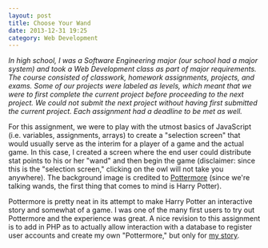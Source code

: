 ```yaml
---
layout: post
title: Choose Your Wand
date: 2013-12-31 19:25
category: Web Development
---
```


*In high school, I was a Software Engineering major (our school had a major system) and took a Web Development class as part of major requirements. The course consisted of classwork, homework assignments, projects, and exams. Some of our projects were labeled as levels, which meant that we were to first complete the current project before proceeding to the next project. We could not submit the next project without having first submitted the current project. Each assignment had a deadline to be met as well.*

For this assignment, we were to play with the utmost basics of JavaScript (i.e. variables, assignments, arrays) to create a "selection screen" that would usually serve as the interim for a player of a game and the actual game. In this case, I created a screen where the end user could distribute stat points to his or her "wand" and then begin the game (disclaimer: since this is the "selection screen," clicking on the owl will not take you anywhere). The background image is credited to [Pottermore](http://www.pottermore.com/) (since we're talking wands, the first thing that comes to mind is Harry Potter).

Pottermore is pretty neat in its attempt to make Harry Potter an interactive story and somewhat of a game. I was one of the many first users to try out Pottermore and the experience was great. A nice revision to this assignment is to add in PHP as to actually allow interaction with a database to register user accounts and create my own "Pottermore," but only for [my story](http://nanowrimo.org/participants/rdrazard/novels).
